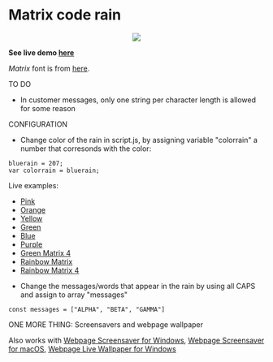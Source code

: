 Matrix code rain
================

<p align="center">
<img src="https://github.com/janemiceli/matrix_tim/blob/gh-pages/media/matrix_tim.gif">
</p>

**See live demo [here](https://janemiceli.github.io/matrix_tim/)**

*Matrix* font is from [here](http://www.dafont.com/matrix-code-nfi.font).

TO DO
- In customer messages, only one string per character length is allowed for some reason

CONFIGURATION 
- Change color of the rain in script.js, by assigning variable "colorrain" a number that corresonds with the color:
```
bluerain = 207;
var colorrain = bluerain;
```
Live examples:
 * [Pink](https://janemiceli.github.io/Happy_birthday_aria/)
 * [Orange](https://janemiceli.github.io/susanbauter/)
 * [Yellow](https://janemiceli.github.io/Happy_birthday_connor/)
 * [Green](https://janemiceli.github.io/matrix_tim/)
 * [Blue](https://janemiceli.github.io/matrix)
 * [Purple](https://janemiceli.github.io/Happy_birthday_angie/)
 * [Green Matrix 4](https://janemiceli.github.io/matrix4)
 * [Rainbow Matrix](https://janemiceli.github.io/matrixrainbow)
 * [Rainbow Matrix 4](https://janemiceli.github.io/matrix4rainbow)
- Change the messages/words that appear in the rain by using all CAPS and assign to array "messages"
```
const messages = ["ALPHA", "BETA", "GAMMA"]
```

ONE MORE THING: Screensavers and webpage wallpaper

Also works with [Webpage Screensaver for Windows](https://github.com/janemiceli/web-page-screensaver-windows), [Webpage Screensaver for macOS](https://github.com/janemiceli/web-page-screensaver-macos), [Webpage Live Wallpaper for Windows](https://github.com/janemiceli/AutoWall)
